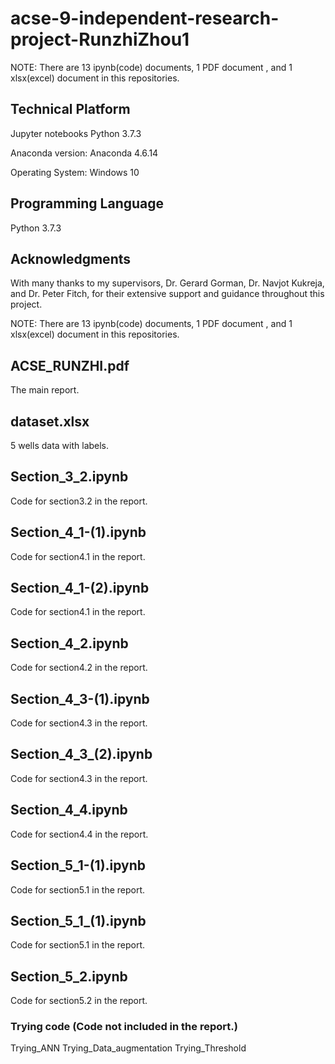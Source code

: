 # acse-9-independent-research-project-RunzhiZhou1
NOTE: There are 13 ipynb(code) documents, 1 PDF document , and 1 xlsx(excel) document in this repositories.

## Technical Platform

Jupyter notebooks Python 3.7.3

Anaconda version: Anaconda 4.6.14

Operating System: Windows 10
## Programming Language

Python 3.7.3

## Acknowledgments
With many thanks to my supervisors, Dr. Gerard Gorman, Dr. Navjot Kukreja, and Dr. Peter Fitch,
for their extensive support and guidance throughout this project.

NOTE: There are 13 ipynb(code) documents, 1 PDF document , and 1 xlsx(excel) document in this repositories.

## ACSE_RUNZHI.pdf
The main report.

## dataset.xlsx
5 wells data with labels.

## Section_3_2.ipynb 
Code for section3.2 in the report.

## Section_4_1-(1).ipynb  
Code for section4.1 in the report.

## Section_4_1-(2).ipynb  
Code for section4.1 in the report.

## Section_4_2.ipynb  
Code for section4.2 in the report.

## Section_4_3-(1).ipynb  
Code for section4.3 in the report.

## Section_4_3_(2).ipynb  
Code for section4.3 in the report.

## Section_4_4.ipynb  
Code for section4.4 in the report.

## Section_5_1-(1).ipynb  
Code for section5.1 in the report.

## Section_5_1_(1).ipynb  
Code for section5.1 in the report.

## Section_5_2.ipynb  
Code for section5.2 in the report.

### Trying code (Code not included in the report.)
Trying_ANN
Trying_Data_augmentation
Trying_Threshold
